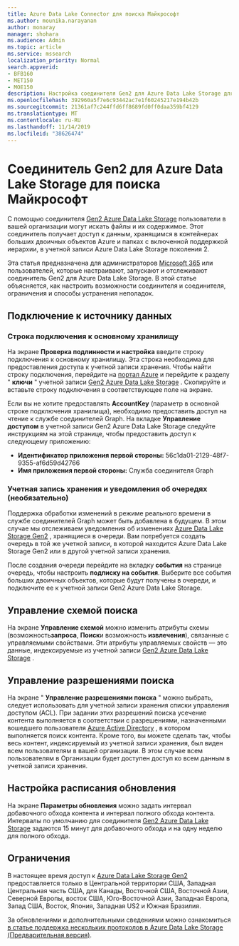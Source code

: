 ```yaml
---
title: Azure Data Lake Connector для поиска Майкрософт
ms.author: mounika.narayanan
author: monaray
manager: shohara
ms.audience: Admin
ms.topic: article
ms.service: mssearch
localization_priority: Normal
search.appverid:
- BFB160
- MET150
- MOE150
description: Настройка соединителя Gen2 для Azure Data Lake Storage для поиска Майкрософт
ms.openlocfilehash: 392960a5f7e6c93442ac7e1f60245217e194b42b
ms.sourcegitcommit: 21361af7c244ffd6ff8689fd0ff0daa359bf4129
ms.translationtype: MT
ms.contentlocale: ru-RU
ms.lasthandoff: 11/14/2019
ms.locfileid: "38626474"
---
```

# <a name="azure-data-lake-storage-gen2-connector-for-microsoft-search"></a>Соединитель Gen2 для Azure Data Lake Storage для поиска Майкрософт

С помощью соединителя [Gen2 Azure Data Lake Storage](https://docs.microsoft.com/azure/storage/blobs/data-lake-storage-introduction) пользователи в вашей организации могут искать файлы и их содержимое. Этот соединитель получает доступ к данным, хранящимся в контейнерах больших двоичных объектов Azure и папках с включенной поддержкой иерархии, в учетной записи Azure Data Lake Storage поколения 2.

Эта статья предназначена для администраторов [Microsoft 365](https://www.microsoft.com/microsoft-365) или пользователей, которые настраивают, запускают и отслеживают соединитель Gen2 для Azure Data Lake Storage. В этой статье объясняется, как настроить возможности соединителя и соединителя, ограничения и способы устранения неполадок.

## <a name="connect-to-a-data-source"></a>Подключение к источнику данных

### <a name="primary-storage-connection-string"></a>Строка подключения к основному хранилищу 
На экране **Проверка подлинности и настройка** введите строку подключения к основному хранилищу. Эта строка необходима для предоставления доступа к учетной записи хранения. Чтобы найти строку подключения, перейдите на [портал Azure](https://ms.portal.azure.com/#home) и перейдите к разделу " **ключи** " учетной записи [Gen2 Azure Data Lake Storage](https://docs.microsoft.com/azure/storage/blobs/data-lake-storage-introduction) . Скопируйте и вставьте строку подключения в соответствующее поле на экране.

Если вы не хотите предоставлять **AccountKey** (параметр в основной строке подключения хранилища), необходимо предоставить доступ на чтение к службе соединителей Graph. На вкладке **Управление доступом** в учетной записи Gen2 Azure Data Lake Storage следуйте инструкциям на этой странице, чтобы предоставить доступ к следующему приложению:
* **Идентификатор приложения первой стороны:** 56c1da01-2129-48f7-9355-af6d59d42766
* **Имя приложения первой стороны:** Служба соединителя Graph

### <a name="storage-account-and-queue-notifications-optional"></a>Учетная запись хранения и уведомления об очередях (необязательно)
Поддержка обработки изменений в режиме реального времени в службе соединителей Graph может быть добавлена в будущем. В этом случае мы отслеживаем уведомления об изменениях [Azure Data Lake Storage Gen2](https://docs.microsoft.com/azure/storage/blobs/data-lake-storage-introduction) , хранящиеся в очереди. Вам потребуется создать очередь в той же учетной записи, в которой находится Azure Data Lake Storage Gen2 или в другой учетной записи хранения.

После создания очереди перейдите на вкладку **события** на странице очередь, чтобы настроить **подписку на события**. Выберите все события больших двоичных объектов, которые будут получены в очереди, и подключите ее к учетной записи Gen2 Azure Data Lake Storage.

## <a name="manage-the-search-schema"></a>Управление схемой поиска
На экране **Управление схемой** можно изменить атрибуты схемы (возможность**запроса**, **Поиск**и возможность **извлечения**), связанные с управляемыми свойствами. Эти атрибуты управляемых свойств — это данные, индексируемые из учетной записи [Gen2 Azure Data Lake Storage](https://docs.microsoft.com/azure/storage/blobs/data-lake-storage-introduction) .

## <a name="manage-search-permissions"></a>Управление разрешениями поиска
На экране " **Управление разрешениями поиска** " можно выбрать, следует использовать для учетной записи хранения списки управления доступом (ACL). При задании этих разрешений поиска усечение контента выполняется в соответствии с разрешениями, назначенными вошедшего пользователя [Azure Active Directory](https://docs.microsoft.com/azure/active-directory/) , в котором выполняется поиск контента. Кроме того, вы можете сделать так, чтобы весь контент, индексируемый из учетной записи хранения, был виден всем пользователям в вашей организации. В этом случае всем пользователям в Организации будет доступен доступ ко всем данным в учетной записи хранения.
 
## <a name="set-the-refresh-schedule"></a>Настройка расписания обновления
На экране **Параметры обновления** можно задать интервал добавочного обхода контента и интервал полного обхода контента. Интервалы по умолчанию для соединителя [Gen2 Azure Data Lake Storage](https://docs.microsoft.com/azure/storage/blobs/data-lake-storage-introduction) задаются 15 минут для добавочного обхода и на одну неделю для полного обхода.
 
## <a name="limitations"></a>Ограничения
В настоящее время доступ к [Azure Data Lake Storage Gen2](https://docs.microsoft.com/azure/storage/blobs/data-lake-storage-introduction) предоставляется только в Центральной территории США, Западная Центральная часть США, для Канады, Восточной США, Восточной Азии, Северной Европы, восток США, Юго-Восточной Азии, Западная Европа, Запад США, Восток, Япония, Западная US2 и Южная Бразилия.

За обновлениями и дополнительными сведениями можно ознакомиться [в статье поддержка нескольких протоколов в Azure Data Lake Storage (Предварительная версия)](https://docs.microsoft.com/azure/storage/blobs/data-lake-storage-multi-protocol-access).


